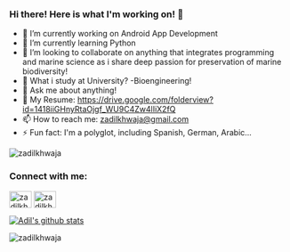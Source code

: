 ### Hi there! Here is what I'm working on!  👋


- 🔭 I’m currently working on Android App Development
- 🌱 I’m currently learning Python 
- 👯 I’m looking to collaborate on anything that integrates programming and marine science as i share deep passion for preservation of marine biodiversity!
- 🤔 What i study at University? -Bioengineering!
- 💬 Ask me about anything!
- 📄 My Resume: https://drive.google.com/folderview?id=1418iiGHnyRtaOjgf_WU9C4Zw4lIiX2fQ
- 📫 How to reach me: zadilkhwaja@gmail.com
- ⚡ Fun fact: I'm a polyglot, including Spanish, German, Arabic...

<p align="left"> <img src="https://komarev.com/ghpvc/?username=zadilkhwaja&label=Profile%20views&color=0e75b6&style=flat" alt="zadilkhwaja" /> </p>

<h3 align="left">Connect with me:</h3>
<p align="left">
<a href="https://linkedin.com/in/zadilkhwaja" target="blank"><img align="center" src="https://cdn.jsdelivr.net/npm/simple-icons@3.0.1/icons/linkedin.svg" alt="zadilkhwaja" height="30" width="40" /></a>
<a href="https://kaggle.com/zadilkhwaja" target="blank"><img align="center" src="https://cdn.jsdelivr.net/npm/simple-icons@3.0.1/icons/kaggle.svg" alt="zadilkhwaja" height="30" width="40" /></a>
</p>

[![Adil's github stats](https://github-readme-stats.vercel.app/api?username=zadilkhwaja)](https://github.com/zadilkhwaja/github-readme-stats)

<p><img align="center" src="https://github-readme-streak-stats.herokuapp.com/?user=zadilkhwaja&" alt="zadilkhwaja" /></p>

